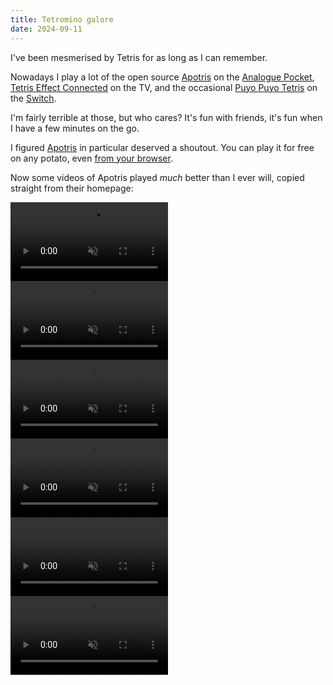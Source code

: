 ```yaml
---
title: Tetromino galore
date: 2024-09-11
---
```


I've been mesmerised by Tetris for as long as I can remember.

Nowadays I play a lot of the open source [Apotris](https://akouzoukos.com/apotris/) on the [Analogue Pocket](https://www.analogue.co/pocket/),
[Tetris Effect Connected](https://www.tetriseffect.game/) on the TV, and
the occasional [Puyo Puyo Tetris](https://puyo.sega.com/tetris/) on the [Switch](https://www.nintendo.com/switch/).

I'm fairly terrible at those, but who cares? It's fun with friends, it's fun when I have a few minutes on the go.

I figured [Apotris](https://akouzoukos.com/apotris/) in particular deserved a shoutout.
You can play it for free on any potato, even [from your browser](https://akouzoukos.com/apotris/play/).

Now some videos of Apotris played *much* better than I ever will, copied straight from their homepage:

<video src="/assets/apotris/demo1.webm" autoplay muted loop style="width: 50%; height: auto;"></video>
<video src="/assets/apotris/demo2.webm" autoplay muted loop style="width: 50%; height: auto;"></video>
<video src="/assets/apotris/demo3.webm" autoplay muted loop style="width: 50%; height: auto;"></video>
<video src="/assets/apotris/demo4.webm" autoplay muted loop style="width: 50%; height: auto;"></video>
<video src="/assets/apotris/demo5.webm" autoplay muted loop style="width: 50%; height: auto;"></video>
<video src="/assets/apotris/demo6.webm" autoplay muted loop style="width: 50%; height: auto;"></video>
